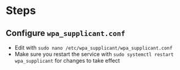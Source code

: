 # Steps
## Configure `wpa_supplicant.conf`
- Edit with `sudo nano /etc/wpa_supplicant/wpa_supplicant.conf`
- Make sure you restart the service with `sudo systemctl restart wpa_supplicant` for changes to take effect



